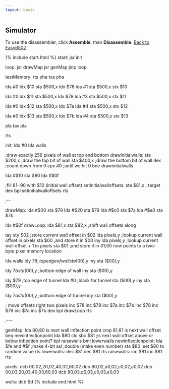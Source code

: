 ```yaml
---
layout: basic
---
```


<h2>Simulator</h2>

To use the disassembler, click **Assemble**, then **Disassemble**. [Back to Easy6502](index.html).

{% include start.html %}
start:
  jsr init

loop:
  jsr drawMap
  jsr genMap
  jmp loop

testMemory:
  rts
  pha
  txa
  pha

  lda #0
  ldx $10
  sta $500,x
  ldx $78
  lda #1
  sta $500,x
  stx $10

  lda #0
  ldx $11
  sta $500,x
  ldx $79
  lda #3
  sta $500,x
  stx $11

  lda #0
  ldx $12
  sta $500,x
  ldx $7a
  lda #4
  sta $500,x
  stx $12

  lda #0
  ldx $13
  sta $500,x
  ldx $7b
  lda #4
  sta $500,x
  stx $13

  pla
  tax
  pla

  rts

init:
  ldx #0
  lda walls

;draw exactly 256 pixels of wall at top and bottom
drawinitialwalls:
  sta $200,x ;draw the top bit of wall
  sta $400,x ;draw the bottom bit of wall
  dex        ;count down from 0
  cpx #0     ;until we hit 0
  bne drawinitialwalls

  lda #$10
  sta $80
  ldx #$0f

;fill $81-$90 with $10 (initial wall offset)
setinitialwalloffsets:
  sta $81,x  ; target
  dex
  bpl setinitialwalloffsets
  rts

;--

drawMap:
  lda #$00
  sta $78
  lda #$20
  sta $79
  lda #$c0
  sta $7a
  lda #$e0
  sta $7b

  ldx #$0f
drawLoop:
  lda $81,x
  sta $82,x ;shift wall offsets along

  tay
  sty $02      ;store current wall offset in $02
  lda pixels,y ;lookup current wall offset in pixels
  sta $00      ;and store it in $00
  iny
  lda pixels,y ;lookup current wall offset + 1 in pixels
  sta $01      ;and store it in $01
               ;$00 now points to a two-byte pixel memory location

  lda walls
  ldy $78      ;top edge of wall
  sta ($00),y
  iny
  sta ($00),y

  ldy $7b
  sta ($00),y ;bottom edge of wall
  iny
  sta ($00),y

  ldy $79     ;top edge of tunnel
  lda #0      ;black for tunnel
  sta ($00),y
  iny
  sta ($00),y

  ldy $7a
  sta ($00),y ;bottom edge of tunnel
  iny
  sta ($00),y

  ; move offsets right two pixels
  inc $78
  inc $79
  inc $7a
  inc $7b
  inc $78
  inc $79
  inc $7a
  inc $7b
  dex
  bpl drawLoop
  rts

;---

genMap:
  lda $80 ;$80 is next wall inflection point
  cmp $81 ;$81 is next wall offset
  beq newinflectionpoint
  lda $80
  clc
  sbc $81 ;is next wall offset above or below inflection point?
  bpl raisewalls
  bmi lowerwalls
newinflectionpoint:
  lda $fe
  and #$f ;make 4-bit
  asl     ;double (make even number)
  sta $80 ;set $80 to random value
  rts
lowerwalls:
  dec $81
  dec $81
  rts
raisewalls:
  inc $81
  inc $81
  rts

pixels:
  dcb $00,$02,$20,$02,$40,$02,$60,$02
  dcb $80,$02,$a0,$02,$c0,$02,$e0,$02
  dcb $00,$03,$20,$03,$40,$03,$60,$03
  dcb $80,$03,$a0,$03,$c0,$03,$e0,$03

walls:
  dcb $d
{% include end.html %}
